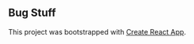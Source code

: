 ## Bug Stuff

This project was bootstrapped with [Create React App](https://github.com/facebook/create-react-app).

